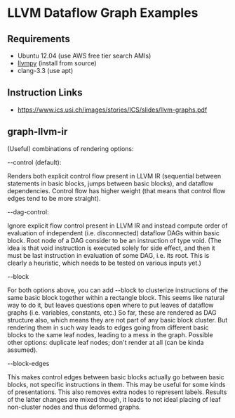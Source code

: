 # LLVM Dataflow Graph Examples

## Requirements
- Ubuntu 12.04 (use AWS free tier search AMIs)
- [llvmpy](https://github.com/llvmpy/llvmpy/) (install from source)
- clang-3.3 (use apt)

## Instruction Links
- https://www.ics.usi.ch/images/stories/ICS/slides/llvm-graphs.pdf

## graph-llvm-ir

(Useful) combinations of rendering options:

--control (default):

Renders both explicit control flow present in LLVM IR (sequential
between statements in basic blocks, jumps between basic blocks),
and dataflow dependencies. Control flow has higher weight (that
means that control flow edges tend to be more straight).

--dag-control:

Ignore explicit flow control present in LLVM IR and instead compute
order of evaluation of independent (i.e. disconnected) dataflow DAGs
within basic block. Root node of a DAG consider to be an instruction
of type void. (The idea is that void instruction is executed solely
for side effect, and then it must be last instruction in evaluation of
some DAG, i.e. its root. This is clearly a heuristic, which needs to
be tested on various inputs yet.)


--block

For both options above, you can add --block to clusterize
instructions of the same basic block together within a rectangle
block. This seems like natural way to do it, but leaves questions
open where to put leaves of dataflow graphs (i.e. variables, constants,
etc.) So far, these are rendered as DAG structure also, which means
they are not part of any basic block cluster. But rendering them
in such way leads to edges going from different basic blocks to the
same leaf nodes, leading to a mess in the graph. Possible other
options: duplicate leaf nodes; don't render at all (can be kinda
assumed).

--block-edges

This makes control edges between basic blocks actually go between
basic blocks, not specific instructions in them. This may be useful
for some kinds of presentations. This also removes extra nodes
to represent labels. Results of the latter changes are mixed though,
it leads to not ideal placing of leaf non-cluster nodes and thus
deformed graphs.
